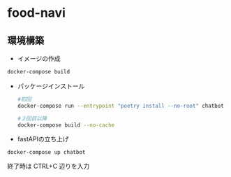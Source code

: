 # food-navi

## 環境構築

- イメージの作成
  
```bash
docker-compose build
```


- パッケージインストール
  ```bash
  #初回
  docker-compose run --entrypoint "poetry install --no-root" chatbot

  #２回目以降
  docker-compose build --no-cache
  ```


- fastAPIの立ち上げ
```
docker-compose up chatbot
```
終了時は
CTRL+C 辺りを入力